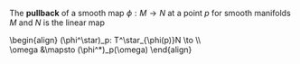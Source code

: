 The **pullback** of a smooth map $\phi: M \to N$ at a point $p$ for smooth manifolds $M$ and $N$ is the linear map

\begin{align}
(\phi^\star)\_p: T\^\star_{\phi(p)}N \to \\\\\
\omega &\mapsto (\phi^*)_p(\omega)
\end{align}